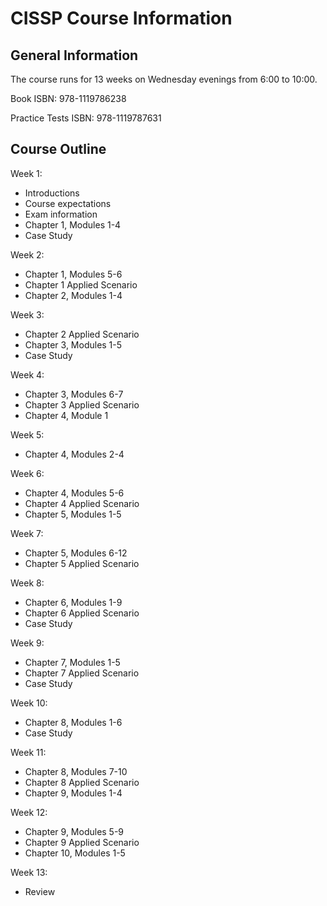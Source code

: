# CISSP Course Information

## General Information

The course runs for 13 weeks on Wednesday evenings from 6:00 to 10:00.

Book ISBN: 978-1119786238

Practice Tests ISBN: 978-1119787631

## Course Outline

Week 1: 
* Introductions
* Course expectations
* Exam information
* Chapter 1, Modules 1-4
* Case Study

Week 2: 
* Chapter 1, Modules 5-6
* Chapter 1 Applied Scenario
* Chapter 2, Modules 1-4

Week 3:
* Chapter 2 Applied Scenario
* Chapter 3, Modules 1-5
* Case Study

Week 4: 
* Chapter 3, Modules 6-7
* Chapter 3 Applied Scenario
* Chapter 4, Module 1

Week 5:
* Chapter 4, Modules 2-4

Week 6:
* Chapter 4, Modules 5-6
* Chapter 4 Applied Scenario
* Chapter 5, Modules 1-5

Week 7:
* Chapter 5, Modules 6-12
* Chapter 5 Applied Scenario

Week 8: 
* Chapter 6, Modules 1-9
* Chapter 6 Applied Scenario
* Case Study

Week 9:
* Chapter 7, Modules 1-5
* Chapter 7 Applied Scenario
* Case Study

Week 10:
* Chapter 8, Modules 1-6
* Case Study

Week 11:
* Chapter 8, Modules 7-10
* Chapter 8 Applied Scenario
* Chapter 9, Modules 1-4

Week 12:
* Chapter 9, Modules 5-9
* Chapter 9 Applied Scenario
* Chapter 10, Modules 1-5

Week 13:
* Review


